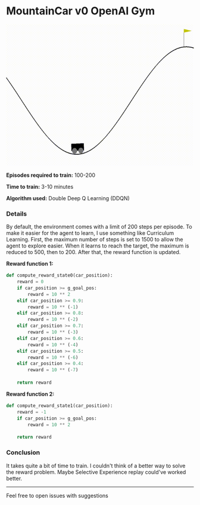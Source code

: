 # MountainCar v0 OpenAI Gym

![](./images/mountain_car_solved.gif)

**Episodes required to train:** 100-200

**Time to train:** 3-10 minutes

**Algorithm used:** Double Deep Q Learning (DDQN)

### Details
By default, the environment comes with a limit of 200 steps per episode. To make it easier for the agent to learn, I use something like Curriculum Learning. First, the maximum number of steps is set to 1500 to allow the agent to explore easier. When it learns to reach the target, the maximum is reduced to 500, then to 200. After that, the reward function is updated.

**Reward function 1:**
~~~python
def compute_reward_state0(car_position):
    reward = 0
    if car_position >= g_goal_pos:
        reward = 10 ** 2
    elif car_position >= 0.9:
        reward = 10 ** (-1)
    elif car_position >= 0.8:
        reward = 10 ** (-2)
    elif car_position >= 0.7:
        reward = 10 ** (-3)
    elif car_position >= 0.6:
        reward = 10 ** (-4)
    elif car_position >= 0.5:
        reward = 10 ** (-6)
    elif car_position >= 0.4:
        reward = 10 ** (-7)

    return reward
~~~

**Reward function 2:**
~~~python
def compute_reward_state1(car_position):
    reward = -1
    if car_position >= g_goal_pos:
        reward = 10 ** 2

    return reward
~~~

### Conclusion
It takes quite a bit of time to train. I couldn't think of a better way to solve the reward problem. Maybe Selective Experience replay could've worked better.

---
Feel free to open issues with suggestions
